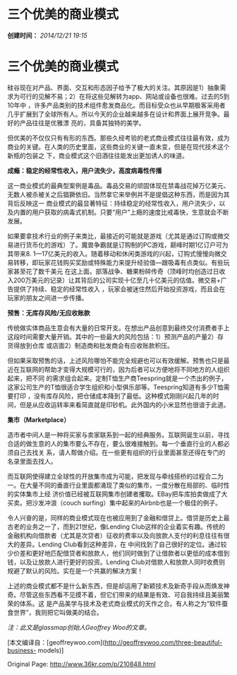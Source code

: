 # 三个优美的商业模式

**创建时间：**
_2014/12/21 19:15_



# 三个优美的商业模式

硅谷现在对产品、界面、交互和形态因子给予了极大的关注。其原因是1）抽象需求为可行的见解不易；2）在将这些见解转为app、网站或设备也很难。过去的5到10年中
，许多产品类别的技术组件愈发商品化。而目标受众也从早期极客采用者几乎扩展到了全球所有人。所以今天的企业越来越多在设计和界面上展开竞争。最好的产品往往是优雅漂
亮的，具备其独特的美学。

但优美的不仅仅只有有形的东西。那些久经考验的老式商业模式往往最有效，成为商业的关键。在人类的历史里面，这些商业的关键一直未变，但是在现代技术这个新瓶的包装之
下，商业模式这个旧酒往往能发出更加诱人的味道。

**成瘾：稳定的经常性收入，用户流失少，高度病毒性传播**

这一商业模式的最典型案例是毒品。毒品交易的顽固体现在禁毒战花掉万亿美元、无数人被杀被关之后猖獗依旧。当然拿它来举例并不是提倡这种东西，而是因为其背后反映这一
商业模式的最显著特征：持续稳定的经常性收入，用户流失少，以及内置的用户获取的病毒式机制。只要“用户”上瘾的速度比戒毒快，生意就会不断发展。

如果要拿技术行业的例子来类比，最接近的可能就是游戏（尤其是通过订购或微交易进行货币化的游戏）了。魔兽争霸就是订购制的PC游戏，巅峰时期1亿订户可为其带来8.
1—17亿美元的收入。随着移动和休闲类游戏的兴起，订购式慢慢向微交易转移，即玩家花钱购买奖励或特殊能力来提升经验值—跟吸毒有点类似。有些玩家甚至花了数千美元
在这上面。部落战争、糖果粉碎传奇（顶峰时均创造过日收入200万美元的记录）让其背后的公司实现十亿至几十亿美元的估值。微交易+广告提供了持续、稳定的经常性收入
，玩家会被迷住然后开始投资游戏，而且会在玩家的朋友之间进一步传播。

**预售：无库存风险/无应收账款**

传统做实体商品生意会有大量的日常开支。在想出产品创意到最终交付消费者手上这段时间需要大量开销。其中的一些最大的风险包括：1）预测产品的产量2）存货得放到仓库
或店面2）制造商和批发商会有应收账款积压。

但如果采取预售的话，上述风险哪怕不能完全规避也可以有效缓解。预售也只是最近在互联网的帮助才变得大规模可行的，因为后者可以方便地将不同地方的人组织起来，把不同
的需求组合起来。定制T恤生产商Teespring就是一个杰出的例子，这家公司生产的T恤很适合学生组织和小型俱乐部等。Teespring知道有多少T恤需要打印
，没有库存风险，把仓储成本降到了最低。这种模式刚刚兴起几年的时间，但是从应收运转率来看简直就是印钞机。此外国内的小米显然也很谙于此道。

**集市（Marketplace）**

造市者中间人是一种将买家与卖家联系到一起的经典服务。互联网诞生以前，寻找合适的做生意的人的集市要么不存在，要么很难接触到。每一个垂直行业的人都必须自己去找关
系，请人帮做介绍。在一些更有组织的行业里面甚至还得在专门的名录里面去找人。

而互联网使得建立全球性的开放集市成为可能，把发现与牵线搭桥的过程合二为一。在大量不同的垂直行业里面都涌现了类似的集市，一度分散在局部的、临时性的实体集市上经
济价值已经被互联网集市创建者攫取。EBay把车库拍卖做成了大买卖。把沙发冲浪（couch surfing）集中起来的Airbnb也是一个极佳的例子。

令人兴奋的是，同样的商业模式现在也被应用到了金融和借贷上。借贷是历史上最古老的业务之一了，而到21世纪，像Lending
Club这样的企业着实有趣。传统的金融机构向借款者（尤其是次贷者）征收的费率以及向放款人支付的利息往往有很大的差异。Lending Club看到这种差异，在
中间找到了自己很好的定位。通过较少价差和更好地匹配借贷者和放款人，他们同时做到了让借款者以更低的成本借到钱，以及让放款人进行更好的投资。Lending
Club对借款人和放款人同时收费则规避了默认的风险。实在是一个共赢的解决方案！

上述的商业模式都不是什么新东西，但是却运用了新颖技术及新奇手段从而焕发神奇。尽管这些东西看不见摸不着，但它们带来的结果是有效、可自我持续且美丽繁荣的体系。这
是产品美学与技术及老式商业模式的天作之合。有人称之为“软件蚕食世界”，我则把它叫做美的结合。

_注：此文是glassmap创始人Geoffrey Woo的文章。_

[本文编译自：[geoffreywoo.com](http://geoffreywoo.com/three-beautiful-business-
models)]

Original Page: <http://www.36kr.com/p/210848.html>

 

